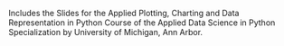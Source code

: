 Includes the Slides for  the Applied Plotting, Charting and Data Representation in Python Course of the Applied Data Science in Python Specialization by University of Michigan, Ann Arbor.
